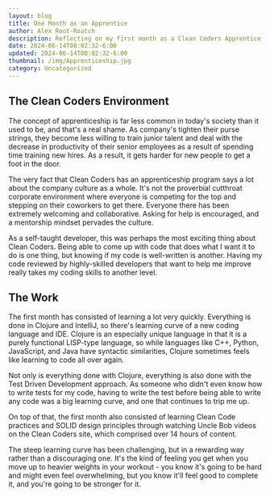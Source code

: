 ```yaml
---
layout: blog
title: One Month as an Apprentice
author: Alex Root-Roatch
description: Reflecting on my first month as a Clean Coders Apprentice
date: 2024-06-14T08:02:32-6:00
updated: 2024-06-14T08:02:32-6:00
thumbnail: /img/Apprenticeship.jpg
category: Uncategorized 
---
```


## The Clean Coders Environment

The concept of apprenticeship is far less common in today's society than it used to be, and that's a real shame. As company's tighten their purse strings, they become less willing to train junior talent and deal with the decrease in productivity of their senior employees as a result of spending time training new hires. As a result, it gets harder for new people to get a foot in the door. 

The very fact that Clean Coders has an apprenticeship program says a lot about the company culture as a whole. It's not the proverbial cutthroat corporate environment where everyone is competing for the top and stepping on their coworkers to get there. Everyone there has been extremely welcoming and collaborative. Asking for help is encouraged, and a mentorship mindset pervades the culture. 

As a self-taught developer, this was perhaps the most exciting thing about Clean Coders. Being able to come up with code that does what I want it to do is one thing, but knowing if my code is well-written is another. Having my code reviewed by highly-skilled developers that want to help me improve really takes my coding skills to another level.  

## The Work

The first month has consisted of learning a lot very quickly. Everything is done in Clojure and IntelliJ, so there's learning curve of a new coding language and IDE. Clojure is an especially unique language in that it is a purely functional LISP-type language, so while languages like C++, Python, JavaScript, and Java have syntactic similarities, Clojure sometimes feels like learning to code all over again. 

Not only is everything done with Clojure, everything is also done with the Test Driven Development approach. As someone who didn't even know how to write tests for my code, having to write the test before being able to write any code was a big learning curve, and one that continues to trip me up. 

On top of that, the first month also consisted of learning Clean Code practices and SOLID design principles through watching Uncle Bob videos on the Clean Coders site, which comprised over 14 hours of content. 

The steep learning curve has been challenging, but in a rewarding way rather than a discouraging one. It's the kind of feeling you get when you move up to heavier weights in your workout - you know it's going to be hard and might even feel overwhelming, but you know it'll feel good to complete it, and you're going to be stronger for it. 


